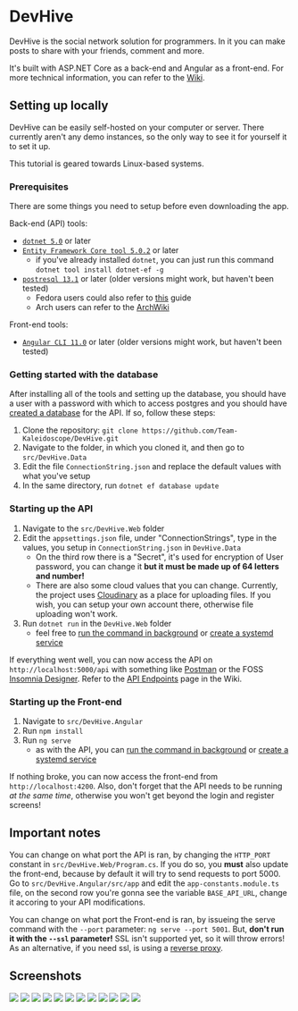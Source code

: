 # DevHive

DevHive is the social network solution for programmers. In it you can make posts to share with your friends, comment and more.

It's built with ASP.NET Core as a back-end and Angular as a front-end. For more technical information, you can refer to the [Wiki](https://github.com/Team-Kaleidoscope/DevHive/wiki).

## Setting up locally

DevHive can be easily self-hosted on your computer or server. There currently aren't any demo instances, so the only way to see it for yourself it to set it up.

This tutorial is geared towards Linux-based systems.

### Prerequisites

There are some things you need to setup before even downloading the app.

Back-end (API) tools:
- [`dotnet 5.0`](https://docs.microsoft.com/en-us/dotnet/core/install/linux) or later
- [`Entity Framework Core tool 5.0.2`](https://docs.microsoft.com/en-us/ef/core/cli/dotnet) or later
  - if you've already installed `dotnet`, you can just run this command `dotnet tool install dotnet-ef -g`
- [`postresql 13.1`](https://www.digitalocean.com/community/tutorials/how-to-install-and-use-postgresql-on-ubuntu-20-04) or later (older versions might work, but haven't been tested)
  - Fedora users could also refer to [this](https://computingforgeeks.com/how-to-install-postgresql-12-on-fedora/) guide
  - Arch users can refer to the [ArchWiki](https://wiki.archlinux.org/index.php/PostgreSQL)

Front-end tools:
- [`Angular CLI 11.0`](https://www.tecmint.com/install-angular-cli-on-linux/) or later (older versions might work, but haven't been tested)

### Getting started with the database

After installing all of the tools and setting up the database, you should have a user with a password with which to access postgres and you should have [created a database](https://www.tutorialspoint.com/postgresql/postgresql_create_database.htm) for the API. If so, follow these steps:

1. Clone the repository: `git clone https://github.com/Team-Kaleidoscope/DevHive.git`
2. Navigate to the folder, in which you cloned it, and then go to `src/DevHive.Data`
3. Edit the file `ConnectionString.json` and replace the default values with what you've setup
4. In the same directory, run `dotnet ef database update`

### Starting up the API

1. Navigate to the `src/DevHive.Web` folder
2. Edit the `appsettings.json` file, under "ConnectionStrings", type in the values, you setup in `ConnectionString.json` in `DevHive.Data`
   - On the third row there is a "Secret", it's used for encryption of User password, you can change it **but it must be made up of 64 letters and number!**
   - There are also some cloud values that you can change. Currently, the project uses [Cloudinary](https://cloudinary.com/) as a place for uploading files. If you wish, you can setup your own account there, otherwise file uploading won't work.
3. Run `dotnet run` in the `DevHive.Web` folder
   - feel free to [run the command in background](https://linuxize.com/post/how-to-run-linux-commands-in-background/) or [create a systemd service](https://medium.com/@benmorel/creating-a-linux-service-with-systemd-611b5c8b91d6)

If everything went well, you can now access the API on `http://localhost:5000/api` with something like [Postman](https://www.postman.com/) or the FOSS [Insomnia Designer](https://github.com/Kong/insomnia). Refer to the [API Endpoints](https://github.com/Team-Kaleidoscope/DevHive/wiki/API-Endpoints) page in the Wiki.

### Starting up the Front-end

1. Navigate to `src/DevHive.Angular`
2. Run `npm install`
3. Run `ng serve`
   - as with the API, you can [run the command in background](https://linuxize.com/post/how-to-run-linux-commands-in-background/) or [create a systemd service](https://medium.com/@benmorel/creating-a-linux-service-with-systemd-611b5c8b91d6)

If nothing broke, you can now access the front-end from `http://localhost:4200`. Also, don't forget that the API needs to be running *at the same time*, otherwise you won't get beyond the login and register screens!

## Important notes

You can change on what port the API is ran, by changing the `HTTP_PORT` constant in `src/DevHive.Web/Program.cs`. If you do so, you **must** also update the front-end, because by default it will try to send requests to port 5000. Go to `src/DevHive.Angular/src/app` and edit the `app-constants.module.ts` file, on the second row you're gonna see the variable `BASE_API_URL`, change it accoring to your API modifications.

You can change on what port the Front-end is ran, by issueing the serve command with the `--port` parameter: `ng serve --port 5001`. But, **don't run it with the `--ssl` parameter!** SSL isn't supported yet, so it will throw errors! As an alternative, if you need ssl, is using a [reverse proxy](https://www.cloudflare.com/learning/cdn/glossary/reverse-proxy/).

## Screenshots

![](./screenshots/register.png)
![](./screenshots/login.png)
![](./screenshots/feed.png)
![](./screenshots/creating-post.png)
![](./screenshots/your-profile-page.png)
![](./screenshots/your-settings-page.png)
![](./screenshots/edit.png)
![](./screenshots/post-page.png)
![](./screenshots/post-page-with-comments.png)
![](./screenshots/comment-page.png)
![](./screenshots/another-user-logged-in.png)
![](./screenshots/admin-panel.png)
